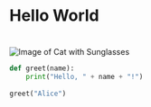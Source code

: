 # Hello World<h1> 
![Image of Cat with Sunglasses](https://t4.ftcdn.net/jpg/05/62/99/31/360_F_562993122_e7pGkeY8yMfXJcRmclsoIjtOoVDDgIlh.jpg)
```python
def greet(name):
    print("Hello, " + name + "!")
    
greet("Alice")
